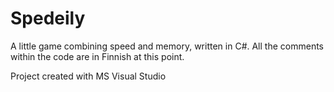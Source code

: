 # Spedeily
A little game combining speed and memory, written in C#. 
All the comments within the code are in Finnish at this point.

Project created with MS Visual Studio
